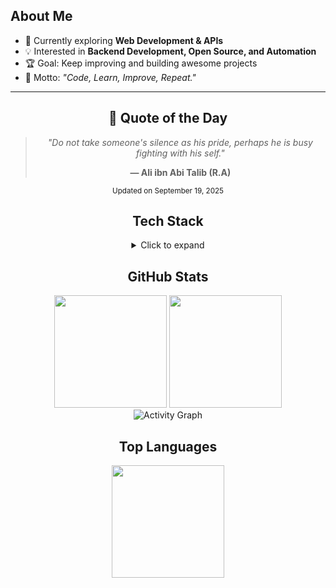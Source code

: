 ## About Me

- 🌱 Currently exploring **Web Development & APIs**  
- 💡 Interested in **Backend Development, Open Source, and Automation**  
- 🏆 Goal: Keep improving and building awesome projects  
- 🎯 Motto: *"Code, Learn, Improve, Repeat."*

----

<!-- QUOTE:START -->
<div align="center">

## 📝 Quote of the Day

> *"Do not take someone's silence as his pride, perhaps he is busy fighting with his self."*
> 
> **— Ali ibn Abi Talib (R.A)**

<sub>Updated on September 19, 2025</sub>

</div>
<!-- QUOTE:END -->


<div align="center">

## Tech Stack

<details>
  <summary>Click to expand</summary>

<p align="center">
  <img src="https://skillicons.dev/icons?i=html,css,js,nodejs,react,python,bash,git,github,vscode,mongodb,redis,supabase,figma,docker,prisma&perline=8" />
</p>

</div>

<div align="center">

</details>

## GitHub Stats

</div>

<div align="center">
  <img src="https://github-readme-stats.vercel.app/api?username=yuurahz&show_icons=true&theme=tokyonight&hide_border=true" height="180px"/>
  <img src="https://github-readme-streak-stats.herokuapp.com/?user=yuurahz&theme=tokyonight&hide_border=true" height="180px"/>
</div>

<div align="center">
  <img src="https://github-readme-activity-graph.vercel.app/graph?username=yuurahz&theme=tokyo-night" alt="Activity Graph"/>
</div>


<div align="center">

## Top Languages

</div>
<p align="center">
  <img src="https://github-readme-stats.vercel.app/api/top-langs/?username=yuurahz&layout=compact&theme=tokyonight&hide_border=true" height="180px"/>
</p>
